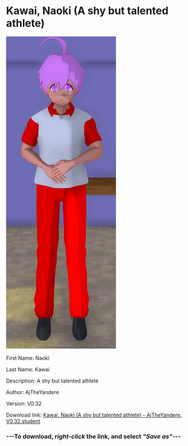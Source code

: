 # Kawai, Naoki (A shy but talented athlete)

<img src = "https://raw.githubusercontent.com/Arbiter1223/Daigaku-Gurashi-Custom-Students/master/Students/Files/Kawai%2C%20Naoki%20(A%20shy%20but%20talented%20athlete).png">

First Name: Naoki

Last Name: Kawai

Description: A shy but talented athlete

Author: AjTheYandere

Version: V0.32

Download link: <a href="https://raw.githubusercontent.com/Arbiter1223/Daigaku-Gurashi-Custom-Students/master/Students/Files/Kawai%2C%20Naoki%20(A%20shy%20but%20talented%20athlete)%20-%20AjTheYandere%2C%20V0.32.student">Kawai, Naoki (A shy but talented athlete) - AjTheYandere, V0.32.student</a>

### ---**To download, _right-click_ the link, and select _"Save as"_**---
